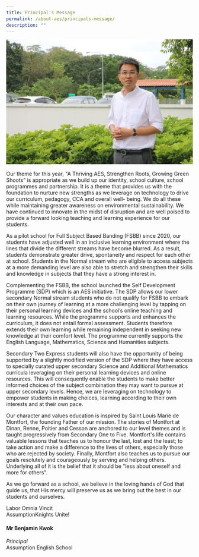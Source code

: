 ```yaml
---
title: Principal's Message
permalink: /about-aes/principals-message/
description: ""
---
```

![Mr Benjamin Kwok, Principal, Assumption English School](/images/Mr%20Benjamin%20Kwok.jpeg)

Our theme for this year, "A Thriving AES, Strengthen Roots, Growing Green Shoots” is appropriate as we build up our identity, school culture, school programmes and partnership. It is a theme that provides us with the foundation to nurture new strengths as we leverage on technology to drive our curriculum, pedagogy, CCA and overall well- being. We do all these while maintaining greater awareness on environmental sustainability. We have continued to innovate in the midst of disruption and are well poised to provide a forward looking teaching and learning experience for our students.  

As a pilot school for Full Subject Based Banding (FSBB) since 2020, our students have adjusted well in an inclusive learning environment where the lines that divide the different streams have become blurred. As a result, students demonstrate greater drive, spontaneity and respect for each other at school. Students in the Normal stream who are eligible to access subjects at a more demanding level are also able to stretch and strengthen their skills and knowledge in subjects that they have a strong interest in.  

Complementing the FSBB, the school launched the Self Development Programme (SDP) which is an AES initiative. The SDP allows our lower secondary Normal stream students who do not qualify for FSBB to embark on their own journey of learning at a more challenging level by tapping on their personal learning devices and the school’s online teaching and learning resources. While the programme supports and enhances the curriculum, it does not entail formal assessment. Students therefore extends their own learning while remaining independent in seeking new knowledge at their comfort level. The programme currently supports the English Language, Mathematics, Science and Humanities subjects.

Secondary Two Express students will also have the opportunity of being supported by a slightly modified version of the SDP where they have access to specially curated upper secondary Science and Additional Mathematics curricula leveraging on their personal learning devices and online resources. This will consequently enable the students to make better informed choices of the subject combination they may want to pursue at upper secondary levels. Hence, we are leveraging on technology to empower students in making choices, learning according to their own interests and at their own pace.

Our character and values education is inspired by Saint Louis Marie de Montfort, the founding Father of our mission. The stories of Montfort at Dinan, Renne, Poitier and Cesson are anchored to our level themes and is taught progressively from Secondary One to Five. Montfort's life contains valuable lessons that teaches us to honour the last, lost and the least; to take action and make a difference to the lives of others, especially those who are rejected by society. Finally, Montfort also teaches us to pursue our goals resolutely and courageously by serving and helping others. Underlying all of it is the belief that it should be "less about oneself and more for others".

As we go forward as a school, we believe in the loving hands of God that guide us, that His mercy will preserve us as we bring out the best in our students and ourselves.

Labor Omnia Vincit <br>
AssumptionKnights Unite!

  
#### Mr Benjamin Kwok

_Principal_ <br>
Assumption English School